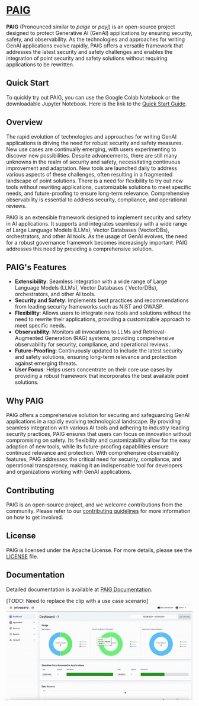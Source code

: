 
# [PAIG](https://paig.ai)

**PAIG** (Pronounced similar to *paige* or *payj*) is an open-source project designed to protect Generative AI (GenAI)
applications by ensuring security, safety, and observability. As the technologies and approaches for writing GenAI
applications evolve rapidly, PAIG offers a versatile framework that addresses the latest security and safety challenges
and enables the integration of point security and safety solutions without requiring applications to be rewritten.

## Quick Start

To quickly try out PAIG, you can use the Google Colab Notebook or the downloadable Jupyter Notebook. Here is the
link to the [Quick Start Guide](https://paig-os-docs.privacera.me/quick-start/index.html).

## Overview

The rapid evolution of technologies and approaches for writing GenAI applications is driving the need for robust
security and safety measures. New use cases are continually emerging, with users experimenting to discover new
possibilities. Despite advancements, there are still many unknowns in the realm of security and safety, necessitating
continuous improvement and adaptation. New tools are launched daily to address various aspects of these challenges,
often resulting in a fragmented landscape of point solutions. There is a need for flexibility to try out new tools
without rewriting applications, customizable solutions to meet specific needs, and future-proofing to ensure long-term
relevance. Comprehensive observability is essential to address security, compliance, and operational reviews.

PAIG is an extensible framework designed to implement security and safety in AI applications. It supports and integrates
seamlessly with a wide range of Large Language Models (LLMs), Vector Databases (VectorDBs), orchestrators, and other AI
tools. As the usage of GenAI evolves, the need for a robust governance framework becomes increasingly important. PAIG
addresses this need by providing a comprehensive solution.

## PAIG's Features

- **Extensibility**: Seamless integration with a wide range of Large Language Models (LLMs), Vector Databases (
  VectorDBs), orchestrators, and other AI tools.
- **Security and Safety**: Implements best practices and recommendations from leading security frameworks such as NIST
  and OWASP.
- **Flexibility**: Allows users to integrate new tools and solutions without the need to rewrite their applications,
  providing a customizable approach to meet specific needs.
- **Observability**: Monitors all invocations to LLMs and Retrieval-Augmented Generation (RAG) systems, providing
  comprehensive observability for security, compliance, and operational reviews.
- **Future-Proofing**: Continuously updated to include the latest security and safety solutions, ensuring long-term
  relevance and protection against emerging threats.
- **User Focus**: Helps users concentrate on their core use cases by providing a robust framework that incorporates the
  best available point solutions.

## Why PAIG

PAIG offers a comprehensive solution for securing and safeguarding GenAI applications in a rapidly evolving
technological landscape. By providing seamless integration with various AI tools and adhering to industry-leading
security practices, PAIG ensures that users can focus on innovation without compromising on safety. Its flexibility and
customizability allow for the easy adoption of new tools, while its future-proofing capabilities ensure continued
relevance and protection. With comprehensive observability features, PAIG addresses the critical need for security,
compliance, and operational transparency, making it an indispensable tool for developers and organizations working with
GenAI applications.


## Contributing

PAIG is an open-source project, and we welcome contributions from the community. Please refer to
our [contributing guidelines](docs/CONTRIBUTING.md) for more information on how to get involved.

## License

PAIG is licensed under the Apache License. For more details, please see the [LICENSE](LICENSE) file.

## Documentation

Detailed documentation is available at [PAIG Documentation](https://paig-os-docs.privacera.me/index.html).

[TODO: Need to replace the clip with a use case scenario]
![PAIG Demo gif](docs/assets/PAIG_Demo.gif)
